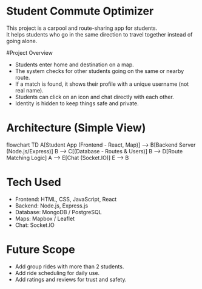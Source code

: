 # Student Commute Optimizer

This project is a carpool and route-sharing app for students.  
It helps students who go in the same direction to travel together instead of going alone.  

#Project Overview
- Students enter home and destination on a map.  
- The system checks for other students going on the same or nearby route.  
- If a match is found, it shows their profile with a unique username (not real name).  
- Students can click on an icon and chat directly with each other.  
- Identity is hidden to keep things safe and private.  


# Architecture (Simple View)

flowchart TD
    A[Student App (Frontend - React, Map)] --> B[Backend Server (Node.js/Express)]
    B --> C[(Database - Routes & Users)]
    B --> D[Route Matching Logic]
    A --> E[Chat (Socket.IO)]
    E --> B


# Tech Used

* Frontend: HTML, CSS, JavaScript, React
* Backend: Node.js, Express.js
* Database: MongoDB / PostgreSQL
* Maps: Mapbox / Leaflet
* Chat: Socket.IO



# Future Scope

* Add group rides with more than 2 students.
* Add ride scheduling for daily use.
* Add ratings and reviews for trust and safety.


